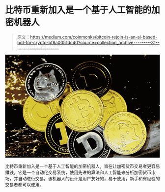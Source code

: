 # 比特币重新加入是一个基于人工智能的加密机器人

> 原文：<https://medium.com/coinmonks/bitcoin-rejoin-is-an-ai-based-bot-for-crypto-bf8a0051dc40?source=collection_archive---------31----------------------->

![](img/c41d00c360fbd5a27f2f5ee5b425fa4f.png)

比特币重新加入是一个基于人工智能的加密机器人，旨在让加密货币交易者更容易赚钱。它是一个自动化交易系统，使用先进的算法和人工智能来分析加密货币市场，并自动进行交易。该机器人的设计是用户友好的，易于使用，新手和有经验的交易者都可以使用。